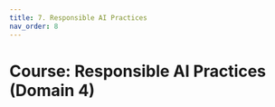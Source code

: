 ```yaml
---
title: 7. Responsible AI Practices
nav_order: 8
---
```


# Course: Responsible AI Practices (Domain 4)
